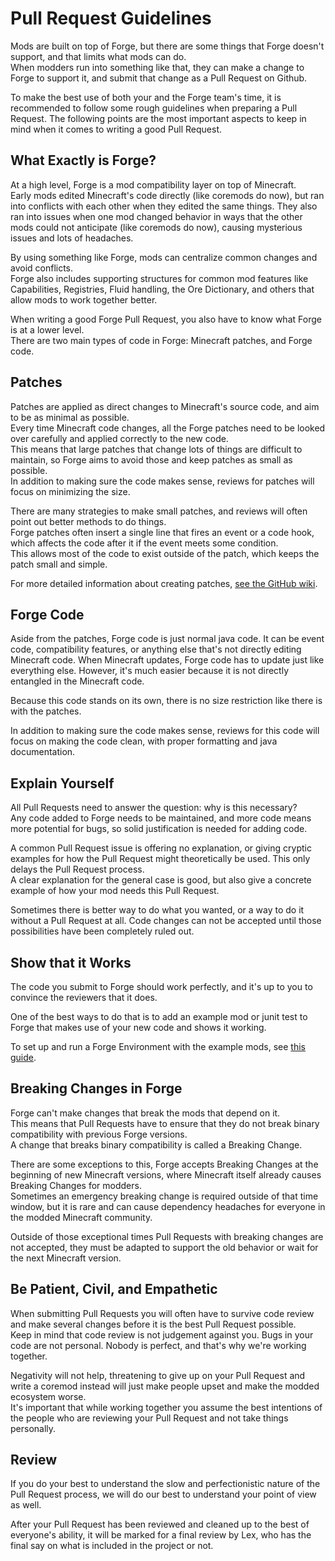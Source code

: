 Pull Request Guidelines
=======================

Mods are built on top of Forge, but there are some things that Forge doesn't support, and that limits what mods can do.  
When modders run into something like that, they can make a change to Forge to support it, and submit that change as a Pull Request on Github.

To make the best use of both your and the Forge team's time, it is recommended to follow some rough guidelines when preparing a Pull Request. The following points are the most important aspects to keep in mind when it comes to writing a good Pull Request.

What Exactly is Forge?
----------------------

At a high level, Forge is a mod compatibility layer on top of Minecraft.   
Early mods edited Minecraft's code directly (like coremods do now), but ran into conflicts with each other when they edited the same things. They also ran into issues when one mod changed behavior in ways that the other mods could not anticipate (like coremods do now), causing mysterious issues and lots of headaches.  

By using something like Forge, mods can centralize common changes and avoid conflicts.  
Forge also includes supporting structures for common mod features like Capabilities, Registries, Fluid handling, the Ore Dictionary, and others that allow mods to work together better.

When writing a good Forge Pull Request, you also have to know what Forge is at a lower level.   
There are two main types of code in Forge: Minecraft patches, and Forge code.

Patches
-------

Patches are applied as direct changes to Minecraft's source code, and aim to be as minimal as possible.  
Every time Minecraft code changes, all the Forge patches need to be looked over carefully and applied correctly to the new code.  
This means that large patches that change lots of things are difficult to maintain, so Forge aims to avoid those and keep patches as small as possible.  
In addition to making sure the code makes sense, reviews for patches will focus on minimizing the size.

There are many strategies to make small patches, and reviews will often point out better methods to do things.  
Forge patches often insert a single line that fires an event or a code hook, which affects the code after it if the event meets some condition.  
This allows most of the code to exist outside of the patch, which keeps the patch small and simple.

For more detailed information about creating patches, [see the GitHub wiki](https://github.com/MinecraftForge/MinecraftForge/wiki/If-you-want-to-contribute-to-Forge#conventions-for-coding-patches-for-a-minecraft-class-javapatch).

Forge Code
----------

Aside from the patches, Forge code is just normal java code. It can be event code, compatibility features, or anything else that's not directly editing Minecraft code.
When Minecraft updates, Forge code has to update just like everything else. However, it's much easier because it is not directly entangled in the Minecraft code.

Because this code stands on its own, there is no size restriction like there is with the patches.

In addition to making sure the code makes sense, reviews for this code will focus on making the code clean, with proper formatting and java documentation.

Explain Yourself
----------------

All Pull Requests need to answer the question: why is this necessary?  
Any code added to Forge needs to be maintained, and more code means more potential for bugs, so solid justification is needed for adding code.

A common Pull Request issue is offering no explanation, or giving cryptic examples for how the Pull Request might theoretically be used.
This only delays the Pull Request process.  
A clear explanation for the general case is good, but also give a concrete example of how your mod needs this Pull Request.

Sometimes there is better way to do what you wanted, or a way to do it without a Pull Request at all. Code changes can not be accepted until those possibilities have been completely ruled out.

Show that it Works
------------------

The code you submit to Forge should work perfectly, and it's up to you to convince the reviewers that it does.  

One of the best ways to do that is to add an example mod or junit test to Forge that makes use of your new code and shows it working.  

To set up and run a Forge Environment with the example mods, see [this guide](index.md).

Breaking Changes in Forge
-------------------------

Forge can't make changes that break the mods that depend on it.  
This means that Pull Requests have to ensure that they do not break binary compatibility with previous Forge versions.  
A change that breaks binary compatibility is called a Breaking Change.

There are some exceptions to this, Forge accepts Breaking Changes at the beginning of new Minecraft versions, where Minecraft itself already causes Breaking Changes for modders.  
Sometimes an emergency breaking change is required outside of that time window, but it is rare and can cause dependency headaches for everyone in the modded Minecraft community.

Outside of those exceptional times Pull Requests with breaking changes are not accepted, they must be adapted to support the old behavior or wait for the next Minecraft version.

Be Patient, Civil, and Empathetic
--------------------------------

When submitting Pull Requests you will often have to survive code review and make several changes before it is the best Pull Request possible.  
Keep in mind that code review is not judgement against you. Bugs in your code are not personal. Nobody is perfect, and that's why we're working together. 

Negativity will not help, threatening to give up on your Pull Request and write a coremod instead will just make people upset and make the modded ecosystem worse.  
It's important that while working together you assume the best intentions of the people who are reviewing your Pull Request and not take things personally.

Review
------

If you do your best to understand the slow and perfectionistic nature of the Pull Request process, we will do our best to understand your point of view as well.

After your Pull Request has been reviewed and cleaned up to the best of everyone's ability, it will be marked for a final review by Lex, who has the final say on what is included in the project or not.